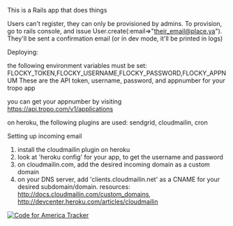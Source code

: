 This is a Rails app that does things

Users can't register, they can only be provisioned by admins.
To provision, go to rails console, and issue User.create(:email=>"their_email@place.ya"). They'll be sent a confirmation email (or in dev mode, it'll be printed in logs) 

Deploying:

the following environment variables must be set: 
FLOCKY_TOKEN,FLOCKY_USERNAME,FLOCKY_PASSWORD,FLOCKY_APPNUM
These are the API token, username, password, and appnumber for your tropo app

you can get your appnumber by visiting https://api.tropo.com/v1/applications

on heroku, the following plugins are used:
sendgrid, cloudmailin, cron

Setting up incoming email
1) install the cloudmailin plugin on heroku
2) look at 'heroku config' for your app, to get the username and password
3) on cloudmailin.com, add the desired incoming domain as a custom domain
4) on your DNS server, add 'clients.cloudmailin.net' as a CNAME for your desired subdomain/domain.
resources: http://docs.cloudmailin.com/custom_domains, http://devcenter.heroku.com/articles/cloudmailin

[![Code for America Tracker](http://stats.codeforamerica.org/codeforamerica/homework_notifier.png)](http://stats.codeforamerica.org/projects/homework_notifier)